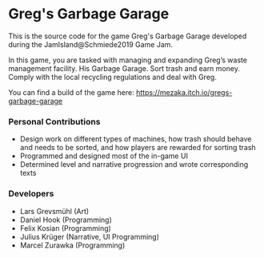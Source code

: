 # Greg's Garbage Garage

This is the source code for the game Greg's Garbage Garage developed during the JamIsland@Schmiede2019 Game Jam.

In this game, you are tasked with managing and expanding Greg’s waste management facility. His Garbage Garage. Sort trash and earn money. Comply with the local recycling regulations and deal with Greg.

You can find a build of the game here: https://mezaka.itch.io/gregs-garbage-garage

### Personal Contributions

- Design work on different types of machines, how trash should behave and needs to be sorted, and how players are rewarded for sorting trash
- Programmed and designed most of the in-game UI
- Determined level and narrative progression and wrote corresponding texts

### Developers

- Lars Grevsmühl (Art)
- Daniel Hook (Programming)
- Felix Kosian (Programming)
- Julius Krüger (Narrative, UI Programming)
- Marcel Zurawka (Programming)
